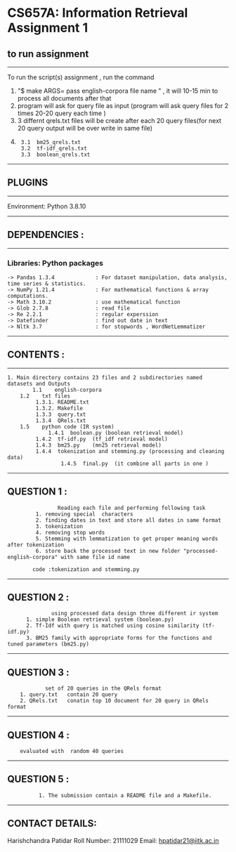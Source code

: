 #  CS657A: Information Retrieval Assignment 1


## to run assignment
------------------------

To run the script(s) assignment , run the command
1.   "$ make ARGS= pass english-corpora file name "  ,  it will 10-15 min to process all documents after that
2.   program will ask for query file as input (program will ask query files for 2 times 20-20 query each time )
3.   3 differnt qrels.txt files will be create after each 20 query files(for next 20 query output will be over write in same file)
4.      3.1  bm25_qrels.txt
        3.2  tf-idf_qrels.txt
        3.3  boolean_qrels.txt
  


----------
## PLUGINS
----------

Environment: Python 3.8.10  
   
---------------
## DEPENDENCIES :
---------------

### Libraries: Python packages  
     

    -> Pandas 1.3.4             : For dataset manipulation, data analysis, time series & statistics.
    -> NumPy 1.21.4             : For mathematical functions & array computations.
    -> Math 3.10.2              : use mathematical function
    -> Glob 2.7.8               : read file 
    -> Re 2.2.1                 : regular experssion 
    -> Datefinder               : find out date in text
    -> Nltk 3.7                 : for stopwords , WordNetLemmatizer

-----------
## CONTENTS :
-----------
   
	1. Main directory contains 23 files and 2 subdirectories named datasets and Outputs
	        1.1    english-corpora 
		1.2    txt files 
			 1.3.1. README.txt
			 1.3.2. Makefile
			 1.3.3  query.txt
			 1.3.4  QRels.txt
		1.5    python code (IR system)
		         1.4.1  boolean.py (boolean retrieval model)
			 1.4.2  tf-idf.py  (tf_idf retrieval model)
			 1.4.3  bm25.py    (mn25 retrieval model)
			 1.4.4  tokenization and stemming.py (processing and cleaning data)
	                 1.4.5  final.py  (it combine all parts in one )


------------
QUESTION 1 : 
------------
                    
                    Reading each file and performing following task
		     1. removing special  characters
		     2. finding dates in text and store all dates in same format
		     3. tokenization
		     4. removing stop words 
		     5. Stemming with lemmatization to get proper meaning words after tokenization 
		     6. store back the processed text in new folder "processed-english-corpora" with same file id name
		   
		    code :tokenization and stemming.py

-----------
QUESTION 2 :
-----------
                  using processed data design three different ir system 
		  1. simple Boolean retrieval system (boolean.py)
		  2. Tf-Idf with query is matched using cosine similarity (tf-idf.py)
		  3. BM25 family with appropriate forms for the functions and tuned parameters (bm25.py)
		 

-----------
QUESTION 3 :
----------- 
                set of 20 queries in the QRels format
		1. query.txt   contain 20 query 
		2. QRels.txt   conatin top 10 document for 20 query in QRels format



-----------
QUESTION 4 :
----------- 
		evaluated with  random 40 queries
		
		

-----------
QUESTION 5 :
-----------
              1. The submission contain a README file and a Makefile.
	      




----------------
CONTACT DETAILS:
----------------

Harishchandra Patidar 
Roll Number: 21111029
Email: hpatidar21@iitk.ac.in
